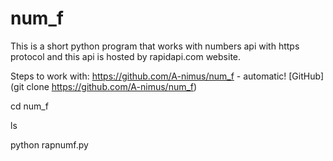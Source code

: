 # num_f
This is a short python program that works with numbers api with https protocol and this api is hosted by rapidapi.com website.  

Steps to work with:
https://github.com/A-nimus/num_f - automatic!
[GitHub](git clone https://github.com/A-nimus/num_f)

cd num_f

ls

python rapnumf.py
